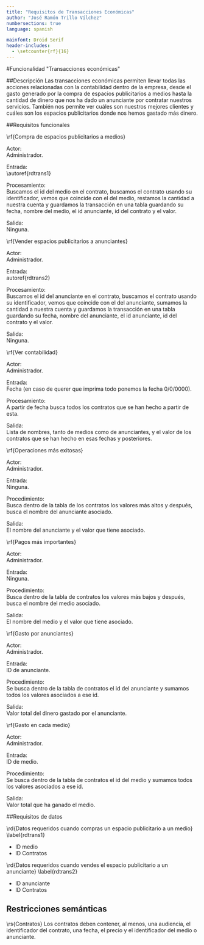```yaml
---
title: "Requisitos de Transacciones Económicas"
author: "José Ramón Trillo Vílchez"
numbersections: true
language: spanish

mainfont: Droid Serif
header-includes:
  - \setcounter{rf}{16}
---
```


#Funcionalidad "Transacciones económicas"

##Descripción
Las transacciones económicas permiten llevar todas las acciones relacionadas con la contabilidad dentro de la empresa, desde el gasto generado por la compra de espacios publicitarios a medios hasta la cantidad de dinero que nos ha dado un anunciante por contratar nuestros servicios. También nos permite ver cuáles son nuestros mejores clientes y cuáles son los espacios publicitarios donde nos hemos gastado más dinero.

##Requisitos funcionales

\rf{Compra de espacios publicitarios a medios}

Actor:  
Administrador.

Entrada:  
\autoref{rdtrans1}

Procesamiento:  
Buscamos el id del medio en el contrato, buscamos el contrato usando su identificador, vemos que coincide con el del medio, restamos la cantidad a nuestra cuenta y guardamos la transacción en una tabla guardando su fecha, nombre del medio, el id anunciante, id del contrato y el valor.

Salida:  
Ninguna.

\rf{Vender espacios publicitarios a anunciantes}

Actor:  
Administrador.

Entrada:  
autoref{rdtrans2}

Procesamiento:  
Buscamos el id del anunciante en el contrato, buscamos el contrato usando su identificador, vemos que coincide con el del anunciante, sumamos la cantidad a nuestra cuenta y guardamos la transacción en una tabla guardando su fecha, nombre del anunciante, el id anunciante, id del contrato y el valor.

Salida:  
Ninguna.

\rf{Ver contabilidad}

Actor:  
Administrador.

Entrada:  
Fecha (en caso de querer que imprima todo ponemos la fecha 0/0/0000).

Procesamiento:  
A partir de fecha busca todos los contratos que se han hecho a partir de esta.

Salida:  
Lista de nombres, tanto de medios como de anunciantes, y el valor de los contratos que se han hecho en esas fechas y posteriores.

\rf{Operaciones más exitosas}

Actor:  
Administrador.

Entrada:  
Ninguna.

Procedimiento:  
Busca dentro de la tabla de los contratos los valores más altos y después, busca el nombre del anunciante asociado.

Salida:  
El nombre del anunciante y el valor que tiene asociado.

\rf{Pagos más importantes}

Actor:  
Administrador.

Entrada:  
Ninguna.

Procedimiento:  
Busca dentro de la tabla de contratos los valores más bajos y después, busca el nombre del medio asociado.

Salida:  
El nombre del medio y el valor que tiene asociado.

\rf{Gasto por anunciantes}

Actor:  
Administrador.

Entrada:  
ID de anunciante.

Procedimiento:  
Se busca dentro de la tabla de contratos el id del anunciante y sumamos todos los valores asociados a ese id.

Salida:  
Valor total del dinero gastado por el anunciante.

\rf{Gasto en cada medio}

Actor:  
Administrador.

Entrada:  
ID de medio.

Procedimiento:  
Se busca dentro de la tabla de contratos el id del medio y sumamos todos los valores asociados a ese id.

Salida:  
Valor total que ha ganado el medio.

##Requisitos de datos

\rd{Datos requeridos cuando compras un espacio publicitario a un medio}
\label{rdtrans1}

- ID medio
- ID Contratos

\rd{Datos requeridos cuando vendes el espacio publicitario a un anunciante}
\label{rdtrans2}

- ID anunciante
- ID Contratos

## Restricciones semánticas

\rs{Contratos}
Los contratos deben contener, al menos, una audiencia, el identificador del contrato, una fecha, el precio y el identificador del medio o anunciante.
